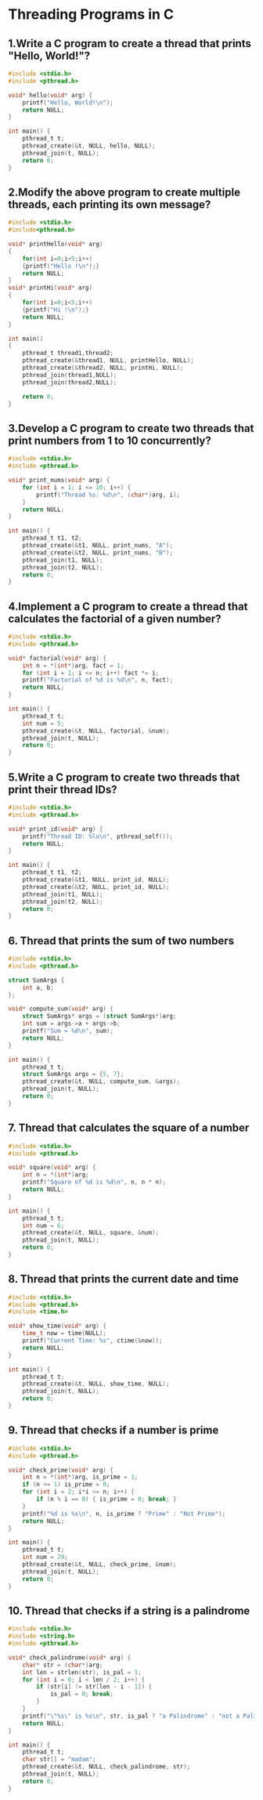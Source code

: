 # Threading Programs in C 


## 1.Write a C program to create a thread that prints "Hello, World!"? 
```c
#include <stdio.h>
#include <pthread.h>

void* hello(void* arg) {
    printf("Hello, World!\n");
    return NULL;
}

int main() {
    pthread_t t;
    pthread_create(&t, NULL, hello, NULL);
    pthread_join(t, NULL);
    return 0;
}
```

## 2.Modify the above program to create multiple threads, each printing its own message? 

```c
#include <stdio.h>
#include<pthread.h>

void* printHello(void* arg)
{
    for(int i=0;i<5;i++)
    {printf("Hello !\n");}
    return NULL;
}
void* printHi(void* arg)
{
    for(int i=0;i<5;i++)
    {printf("Hi !\n");}
    return NULL;
}

int main()
{
    pthread_t thread1,thread2;
    pthread_create(&thread1, NULL, printHello, NULL);
    pthread_create(&thread2, NULL, printHi, NULL);
    pthread_join(thread1,NULL);
    pthread_join(thread2,NULL);

    return 0;
}
```

## 3.Develop a C program to create two threads that print numbers from 1 to 10 concurrently? 

```c
#include <stdio.h>
#include <pthread.h>

void* print_nums(void* arg) {
    for (int i = 1; i <= 10; i++) {
        printf("Thread %s: %d\n", (char*)arg, i);
    }
    return NULL;
}

int main() {
    pthread_t t1, t2;
    pthread_create(&t1, NULL, print_nums, "A");
    pthread_create(&t2, NULL, print_nums, "B");
    pthread_join(t1, NULL);
    pthread_join(t2, NULL);
    return 0;
}
```

## 4.Implement a C program to create a thread that calculates the factorial of a given number?

```c
#include <stdio.h>
#include <pthread.h>

void* factorial(void* arg) {
    int n = *(int*)arg, fact = 1;
    for (int i = 1; i <= n; i++) fact *= i;
    printf("Factorial of %d is %d\n", n, fact);
    return NULL;
}

int main() {
    pthread_t t;
    int num = 5;
    pthread_create(&t, NULL, factorial, &num);
    pthread_join(t, NULL);
    return 0;
}
```

## 5.Write a C program to create two threads that print their thread IDs? 

```c
#include <stdio.h>
#include <pthread.h>

void* print_id(void* arg) {
    printf("Thread ID: %lu\n", pthread_self());
    return NULL;
}

int main() {
    pthread_t t1, t2;
    pthread_create(&t1, NULL, print_id, NULL);
    pthread_create(&t2, NULL, print_id, NULL);
    pthread_join(t1, NULL);
    pthread_join(t2, NULL);
    return 0;
}
```

## 6. Thread that prints the sum of two numbers
```c
#include <stdio.h>
#include <pthread.h>

struct SumArgs {
    int a, b;
};

void* compute_sum(void* arg) {
    struct SumArgs* args = (struct SumArgs*)arg;
    int sum = args->a + args->b;
    printf("Sum = %d\n", sum);
    return NULL;
}

int main() {
    pthread_t t;
    struct SumArgs args = {5, 7};
    pthread_create(&t, NULL, compute_sum, &args);
    pthread_join(t, NULL);
    return 0;
}
```

## 7. Thread that calculates the square of a number
```c
#include <stdio.h>
#include <pthread.h>

void* square(void* arg) {
    int n = *(int*)arg;
    printf("Square of %d is %d\n", n, n * n);
    return NULL;
}

int main() {
    pthread_t t;
    int num = 6;
    pthread_create(&t, NULL, square, &num);
    pthread_join(t, NULL);
    return 0;
}
```

## 8. Thread that prints the current date and time
```c
#include <stdio.h>
#include <pthread.h>
#include <time.h>

void* show_time(void* arg) {
    time_t now = time(NULL);
    printf("Current Time: %s", ctime(&now));
    return NULL;
}

int main() {
    pthread_t t;
    pthread_create(&t, NULL, show_time, NULL);
    pthread_join(t, NULL);
    return 0;
}
```

## 9. Thread that checks if a number is prime
```c
#include <stdio.h>
#include <pthread.h>

void* check_prime(void* arg) {
    int n = *(int*)arg, is_prime = 1;
    if (n <= 1) is_prime = 0;
    for (int i = 2; i*i <= n; i++) {
        if (n % i == 0) { is_prime = 0; break; }
    }
    printf("%d is %s\n", n, is_prime ? "Prime" : "Not Prime");
    return NULL;
}

int main() {
    pthread_t t;
    int num = 29;
    pthread_create(&t, NULL, check_prime, &num);
    pthread_join(t, NULL);
    return 0;
}
```

## 10. Thread that checks if a string is a palindrome
```c
#include <stdio.h>
#include <string.h>
#include <pthread.h>

void* check_palindrome(void* arg) {
    char* str = (char*)arg;
    int len = strlen(str), is_pal = 1;
    for (int i = 0; i < len / 2; i++) {
        if (str[i] != str[len - i - 1]) {
            is_pal = 0; break;
        }
    }
    printf("\"%s\" is %s\n", str, is_pal ? "a Palindrome" : "not a Palindrome");
    return NULL;
}

int main() {
    pthread_t t;
    char str[] = "madam";
    pthread_create(&t, NULL, check_palindrome, str);
    pthread_join(t, NULL);
    return 0;
}
```
